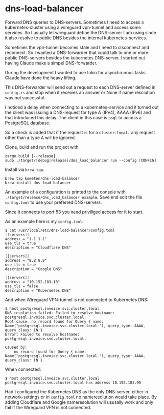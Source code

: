 # dns-load-balancer

Forward DNS queries to DNS-servers. Sometimes I need to access a kubernetes-cluster
using a wireguard vpn-tunnel and access some services. So I usually let wireguard
define the DNS-server I am using since it also resolve to public DNS besides the
internal kubernetes-services.

Sometimes the vpn-tunnel becomes stale and I need to disconnect and reconnect. So
I wanted a DNS-forwarder that could talk to one or more public DNS-servers besides
the kubernetes DNS-server. I started out having Claude make a simpel DNS-forwarder.

During the development I wanted to use tokio for asynchronous tasks. Claude have
done the heavy lifting.

This DNS-forwarder will send out a request to each DNS-server defined in `config.rs`
and stop when it receives an answer or None if name resolution was not successful.

I noticed a delay when connecting to a kubernetes-service and it turned out the client
was issuing a DNS-request for type A (IPv4), AAAA (IPv6) and that introduced this
delay. The client in this case is `psql` to access a PostgreSQL database.

So a check is added that if the request is for a `cluster.local.` any request other
than a type A will be ignored.

Clone, build and run the project with

```
cargo build [--release]
sudo ./target/[debug|release]/dns_load_balancer run --config [CONFIG]
```

Install via `brew tap`.

```
brew tap kometen/dns-load-balancer
brew install dns-load-balancer
```

An example of a configuration is printed to the console with `./target/release/dns_load_balancer example`.
Save end edit the file `config.toml` to use your preferred DNS-servers.

Since it connects to port 53 you need priviliged access for it to start.

As an example here is my `config.toml`:

```
$ cat /usr/local/etc/dns-load-balancer/config.toml
[[servers]]
address = "1.1.1.1"
use_tls = true
description = "Cloudflare DNS"

[[servers]]
address = "8.8.8.8"
use_tls = true
description = "Google DNS"

[[servers]]
address = "10.152.183.10"
use_tls = false
description = "Kubernetes DNS"
```

And when Wireguard VPN-tunnel is not connected to Kubernetes DNS:

```
$ host postgresql.invoice.svc.cluster.local
DNS resolution failed: Failed to resolve hostname: postgresql.invoice.svc.cluster.local.
Root cause: no record found for Query { name: Name("postgresql.invoice.svc.cluster.local."), query_type: AAAA, query_class: IN }
Error: Failed to resolve hostname: postgresql.invoice.svc.cluster.local.

Caused by:
    no record found for Query { name: Name("postgresql.invoice.svc.cluster.local."), query_type: AAAA, query_class: IN }
```

When connected:
```
$ host postgresql.invoice.svc.cluster.local
postgresql.invoice.svc.cluster.local has address 10.152.183.95
```

Had I configured the Kubernetes DNS as the only DNS-server, either in network-settings or in `config.toml` no nameresolution would take place.
By adding Cloudflare and Google nameresolution will ususally work and only fail if the Wireguard VPN is not connected.
